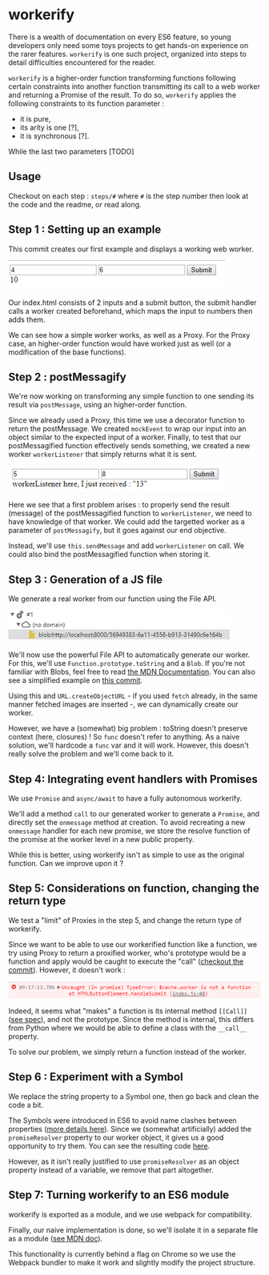 # workerify

There is a wealth of documentation on every ES6 feature, so young developers only need some toys projects to get hands-on experience on the rarer features. ``workerify`` is one such project, organized into steps to detail difficulties encountered for the reader. 

``workerify`` is a higher-order function transforming functions following certain constraints into another function transmitting its call to a web worker and returning a Promise of the result. To do so, ``workerify`` applies the following constraints to its function parameter :
- it is pure,
- its arity is one [?],
- it is synchronous [?].

While the last two parameters [TODO] 

## Usage

Checkout on each step : ``steps/#`` where `#` is the step number then look at the code and the readme, or read along.

## Step 1 : Setting up an example

This commit creates our first example and displays a working web worker.

![adding 6 to 4](images/simpleworker.png)

Our index.html consists of 2 inputs and a submit button, the submit handler calls a worker created beforehand, which maps the input to numbers then adds them.

<script src="https://gist.github.com/acouderc/4abd5cb1ed1c142d1140a56a76a89fc6.js"></script>

We can see how a simple worker works, as well as a Proxy. For the Proxy case, an higher-order function would have worked just as well (or a modification of the base functions).

## Step 2 : postMessagify

We're now working on transforming any simple function to one sending its result via ``postMessage``, using an higher-order function.

Since we already used a Proxy, this time we use a decorator function to return the postMessage. We created ``mockEvent`` to wrap our input into an object similar to the expected input of a worker. Finally, to test that our postMessagified function effectively sends something, we created a new worker ``workerListener`` that simply returns what it is sent.

![receiving result from workerListener](images/postmessagify.png)

 Here we see that a first problem arises : to properly send the result (message) of the postMessagified function to ``workerListener``, we need to have knowledge of that worker. We could add the targetted worker as a parameter of ``postMessagify``, but it goes against our end objective. 
 
 <script src="https://gist.github.com/acouderc/4a557fb0983ce87ae02037e768e367fe.js"></script>

 Instead, we'll use ``this.sendMessage`` and add ``workerListener`` on call. We could also bind the postMessagified function when storing it.

 ## Step 3 : Generation of a JS file

We generate a real worker from our function using the File API.

![our generated blob](images/blobworker.png)

 We'll now use the powerful File API to automatically generate our worker. For this, we'll use ``Function.prototype.toString`` and a ``Blob``. If you're not familiar with Blobs, feel free to read [the MDN Documentation](https://developer.mozilla.org/en-US/docs/Web/API/Blob). You can also see a simplified example on [this commit](https://github.com/acouderc/toys/commit/c274dd9dde724329d0181d48fa19c026eafe3c97).

Using this and ``URL.createObjectURL`` - if you used ``fetch`` already, in the same manner fetched images are inserted -, we can dynamically create our worker.

<script src="https://gist.github.com/acouderc/895d9fbf2f102271566e67c23e2929b4.js"></script>

However, we have a (somewhat) big problem : toString doesn't preserve context (here, closures) ! So ``func`` doesn't refer to anything. As a naive solution, we'll hardcode a ``func`` var and it will work. However, this doesn't really solve the problem and we'll come back to it.

## Step 4: Integrating event handlers with Promises

We use ``Promise`` and ``async/await`` to have a fully autonomous workerify.

We'll add a method ``call`` to our generated worker to generate a ``Promise``, and directly set the ``onmessage`` method at creation. To avoid recreating a new ``onmessage`` handler for each new promise, we store the resolve function of the promise at the worker level in a new public property.

<script src="https://gist.github.com/acouderc/881979820d108e625a6de9a81dbf2eee.js"></script>

While this is better, using workerify isn't as simple to use as the original function. Can we improve upon it ?

## Step 5: Considerations on function, changing the return type

We test a "limit" of Proxies in the step 5, and change the return type of workerify.

<script src="https://gist.github.com/acouderc/801f818277c9fda6c577df7bca099eea.js"></script>

Since we want to be able to use our workerified function like a function, we try using Proxy to return a proxified worker, who's prototype would be a function and apply would be caught to execute the "call" ([checkout the commit](https://github.com/acouderc/toys/commit/dcf5a445c0b97fec510c09af8c79a4faa3c1992c)). However, it doesn't work :

![A function prototype Proxy can't be called](images/functionprototype.png)

Indeed, it seems what "makes" a function is its internal method ``[[Call]]`` ([see spec](http://www.ecma-international.org/ecma-262/6.0/#sec-ecmascript-function-objects-call-thisargument-argumentslist)), and not the prototype. Since the method is internal, this differs from Python where we would be able to define a class with the ``__call__`` property.

<script src="https://gist.github.com/acouderc/4cb5b951f4b689547f47ebc0eee95f98.js"></script>

To solve our problem, we simply return a function instead of the worker.

## Step 6 : Experiment with a Symbol

We replace the string property to a Symbol one, then go back and clean the code a bit.

<script src="https://gist.github.com/acouderc/cdad5116bafa827664b7326a29ea955d.js"></script>

The Symbols were introduced in ES6 to avoid name clashes between properties ([more details here](https://stackoverflow.com/questions/21724326/why-bring-symbols-to-javascript)). Since we (somewhat artificially) added the ``promiseResolver`` property to our worker object, it gives us a good opportunity to try them. You can see the resulting code [here](https://github.com/acouderc/toys/commit/77ee25dadcce5dc094e7730853931fdba3de673d).

However, as it isn't really justified to use ``promiseResolver`` as an object property instead of a variable, we remove that part altogether.

## Step 7: Turning workerify to an ES6 module

workerify is exported as a module, and we use webpack for compatibility.

Finally, our naive implementation is done, so we'll isolate it in a separate file as a module ([see MDN doc](https://developer.mozilla.org/en-US/docs/Web/JavaScript/Reference/Statements/import)).

<script src="https://gist.github.com/acouderc/d020027fb6f85e8f31d7f2d3125c3404.js"></script>

This functionality is currently behind a flag on Chrome so we use the Webpack bundler to make it work and slightly modify the project structure.